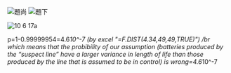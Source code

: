 ![題尚](https://github.com/HWTeng-Course/202402-Statistics/assets/162718147/e542b376-393c-4742-b74c-a71f75396016)
![題下](https://github.com/HWTeng-Course/202402-Statistics/assets/162718147/e8a8936f-f295-4d39-8957-ed20bc31da16)

![10 6 17a](https://github.com/HWTeng-Course/202402-Statistics/assets/162718147/40a5e34f-f214-4a9b-84e1-e393c19b131a)

p=1-0.99999954=4.6*10^-7 (by excel "=F.DIST(4.34,49,49,TRUE)") /br
which means that the probibility of our assumption (batteries produced by the “suspect line” have a larger variance in length of life than those produced by the line that is assumed to be in control) is wrong=4.6*10^-7


